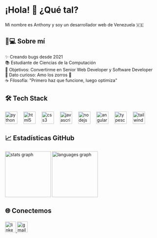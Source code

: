 <h1 align="left">¡Hola! 👋 ¿Qué tal?</h1>

###

<p align="left">Mi nombre es Anthony y soy un desarrollador web de Venezuela 🇻🇪</p>

###

<h2 align="left">👨💻 Sobre mí</h2>

###

<p align="left">
✨ Creando bugs desde 2021<br>
📚 Estudiante de Ciencias de la Computación<br>
🎯 Objetivos: Convertirme en Senior Web Developer y Software Developer<br>
🎲 Dato curioso: Amo los zorros 🦊<br>
☕ Filosofía: "Primero haz que funcione, luego optimiza"<br>
</p>

###

<h2 align="left">🛠️ Tech Stack</h2>

###

<div align="left">
  <img src="https://cdn.jsdelivr.net/gh/devicons/devicon/icons/python/python-original.svg" height="40" alt="python logo" />
  <img width="12" />
  <img src="https://cdn.jsdelivr.net/gh/devicons/devicon/icons/html5/html5-original.svg" height="40" alt="html5 logo" />
  <img width="12" />
  <img src="https://cdn.jsdelivr.net/gh/devicons/devicon/icons/css3/css3-original.svg" height="40" alt="css3 logo" />
  <img width="12" />
  <img src="https://cdn.jsdelivr.net/gh/devicons/devicon/icons/javascript/javascript-original.svg" height="40" alt="javascript logo" />
  <img width="12" />
  <img src="https://cdn.jsdelivr.net/gh/devicons/devicon/icons/nodejs/nodejs-original.svg" height="40" alt="nodejs logo" />
  <img width="12" />
  <img src="https://cdn.jsdelivr.net/gh/devicons/devicon/icons/angularjs/angularjs-original.svg" height="40" alt="angular logo" />
  <img width="12" />
  <img src="https://cdn.jsdelivr.net/gh/devicons/devicon/icons/typescript/typescript-original.svg" height="40" alt="typescript logo" />
  <img width="12" />
  <img src="https://cdn.jsdelivr.net/gh/devicons/devicon/icons/tailwindcss/tailwindcss-plain.svg" height="40" alt="tailwind logo" />
</div>

###

<h2 align="left">📈 Estadísticas GitHub</h2>

###

<div align="left">
  <img src="https://github-readme-stats.vercel.app/api?username=AnthoFu&hide_title=false&hide_rank=false&show_icons=true&include_all_commits=true&count_private=true&disable_animations=false&theme=dracula&locale=en&hide_border=false" height="150" alt="stats graph" />
  <img src="https://github-readme-stats.vercel.app/api/top-langs?username=AnthoFu&locale=en&hide_title=false&layout=compact&card_width=320&langs_count=5&theme=dracula&hide_border=false" height="150" alt="languages graph" />
</div>

###

<h2 align="left">🌐 Conectemos</h2>

###

<div align="left">
  <a href="https://www.linkedin.com/in/anthony-fuentes-633b48264/" target="_blank">
    <img src="https://img.shields.io/static/v1?message=LinkedIn&logo=linkedin&label=&color=0077B5&logoColor=white&labelColor=&style=for-the-badge" height="35" alt="linkedin badge" />
  </a>
  <a href="mailto:anthony.fuentes2005@gmail.com" target="_blank">
    <img src="https://img.shields.io/static/v1?message=Gmail&logo=gmail&label=&color=EA4335&logoColor=white&labelColor=&style=for-the-badge" height="35" alt="gmail badge" />
  </a>
</div>
